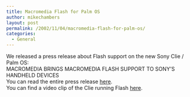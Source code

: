 ```yaml
---
title: Macromedia Flash for Palm OS
author: mikechambers
layout: post
permalink: /2002/11/04/macromedia-flash-for-palm-os/
categories:
  - General
---
```



We released a press release about Flash support on the new Sony Clie / Palm OS:  
MACROMEDIA BRINGS MACROMEDIA FLASH SUPPORT TO SONY&#8217;S HANDHELD DEVICES  
You can read the entire press release [here][1].  
You can find a video clip of the Clie running Flash [here][2].

 [1]: http://www.macromedia.com/macromedia/proom/pr/2002/sony_clie.html
 [2]: http://radio.weblogs.com/0106797/categories/devcon/2002/10/28.html#a323